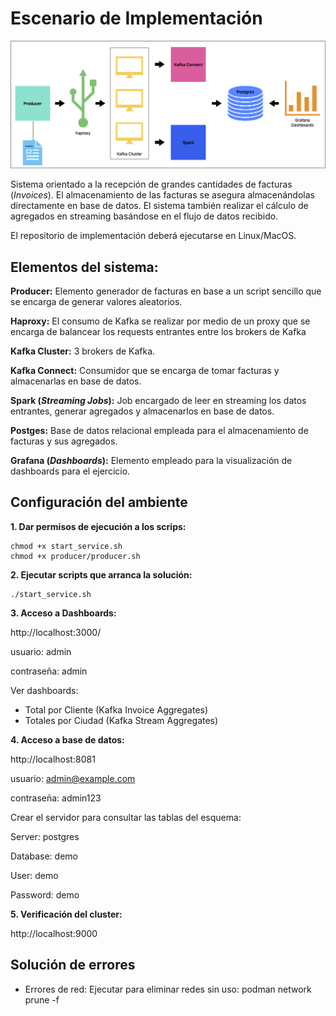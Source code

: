 # Escenario de Implementación
![alt text](image-1.png)

Sistema orientado a la recepción de grandes cantidades de facturas (*Invoices*). El almacenamiento de las facturas se asegura 
almacenándolas directamente en base de datos. El sistema también realizar el cálculo de agregados en streaming basándose en el
flujo de datos recibido.

El repositorio de implementación deberá ejecutarse en Linux/MacOS.

## Elementos del sistema:

**Producer:** Elemento generador de facturas en base a un script sencillo que se encarga de generar valores aleatorios.

**Haproxy:** El consumo de Kafka se realizar por medio de un proxy que se encarga de balancear los requests entrantes entre los brokers de Kafka

**Kafka Cluster:** 3 brokers de Kafka.

**Kafka Connect:** Consumidor que se encarga de tomar facturas y almacenarlas en base de datos.

**Spark (*Streaming Jobs*):** Job encargado de leer en streaming los datos entrantes, generar agregados y almacenarlos en base de datos.

**Postges:** Base de datos relacional empleada para el almacenamiento de facturas y sus agregados.

**Grafana (*Dashboards*):** Elemento empleado para la visualización de dashboards para el ejercicio.

## Configuración del ambiente

**1. Dar permisos de ejecución a los scrips:**

```
chmod +x start_service.sh 
chmod +x producer/producer.sh
```

**2. Ejecutar scripts que arranca la solución:**

```
./start_service.sh
```

**3. Acceso a Dashboards:**

http://localhost:3000/

usuario: admin

contraseña: admin

Ver dashboards:
- Total por Cliente (Kafka Invoice Aggregates)
- Totales por Ciudad (Kafka Stream Aggregates)

**4. Acceso a base de datos:**

http://localhost:8081

usuario: admin@example.com

contraseña: admin123

Crear el servidor para consultar las tablas del esquema:

Server: postgres

Database: demo

User: demo

Password: demo

**5. Verificación del cluster:**

http://localhost:9000

## Solución de errores

- Errores de red: Ejecutar para eliminar redes sin uso: 
podman network prune -f
